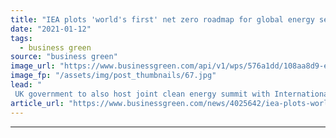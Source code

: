 ```yaml
---
title: "IEA plots 'world's first' net zero roadmap for global energy sector"
date: "2021-01-12"
tags: 
  - business green
source: "business green"
image_url: "https://www.businessgreen.com/api/v1/wps/576a1dd/108aa8d9-ec52-47f0-91cf-86870f1ddace/7/iw-climate-change-solar-power-006-185x114.jpg"
image_fp: "/assets/img/post_thumbnails/67.jpg"
lead: "
 UK government to also host joint clean energy summit with International Energy Agency in March in order to drive green momentum ahead of COP26 ..."
article_url: "https://www.businessgreen.com/news/4025642/iea-plots-world-net-zero-roadmap-global-energy-sector"
---
```


---
